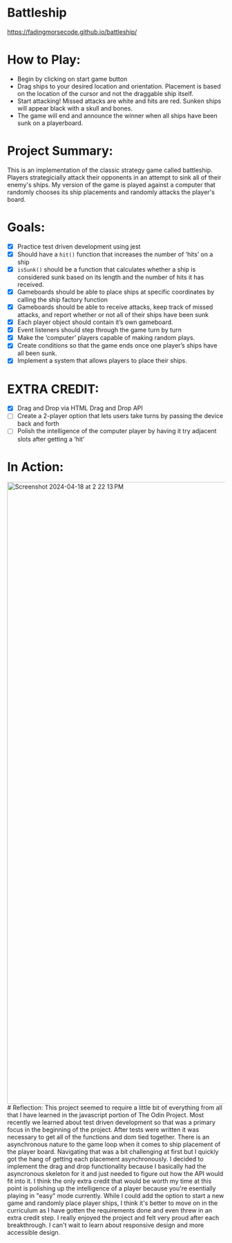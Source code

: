# Battleship
https://fadingmorsecode.github.io/battleship/
# How to Play:
* Begin by clicking on start game button
* Drag ships to your desired location and orientation. Placement is based on the location of the cursor and not the draggable ship itself.
* Start attacking! Missed attacks are white and hits are red. Sunken ships will appear black with a skull and bones.
* The game will end and announce the winner when all ships have been sunk on a playerboard.
# Project Summary:
This is an implementation of the classic strategy game called battleship. Players strategicially attack their opponents in an attempt to sink all of their enemy's ships. 
My version of the game is played against a computer that randomly chooses its ship placements and randomly attacks the player's board. 
# Goals:
- [x] Practice test driven development using jest
- [x] Should have a <code>hit()</code> function that increases the number of ‘hits’ on a ship
- [x] <code>isSunk()</code> should be a function that calculates whether a ship is considered sunk based on its length and the number of hits it has received.
- [x] Gameboards should be able to place ships at specific coordinates by calling the ship factory function
- [x] Gameboards should be able to receive attacks, keep track of missed attacks, and report whether or not all of their ships have been sunk
- [x] Each player object should contain it’s own gameboard.
- [x] Event listeners should step through the game turn by turn
- [x] Make the ‘computer’ players capable of making random plays.
- [x] Create conditions so that the game ends once one player’s ships have all been sunk.
- [x] Implement a system that allows players to place their ships.
# EXTRA CREDIT:
- [x] Drag and Drop via HTML Drag and Drop API
- [ ] Create a 2-player option that lets users take turns by passing the device back and forth
- [ ] Polish the intelligence of the computer player by having it try adjacent slots after getting a ‘hit’
# In Action: 
<img width="1440" alt="Screenshot 2024-04-18 at 2 22 13 PM" src="https://github.com/fadingmorsecode/battleship/assets/106215095/583e062f-d8ac-4ed5-96c4-f0eeb2b32992">
# Reflection:
This project seemed to require a little bit of everything from all that I have learned in the javascript portion of The Odin Project. 
Most recently we learned about test driven development so that was a primary focus in the beginning of the project. 
After tests were written it was necessary to get all of the functions and dom tied together. 
There is an asynchronous nature to the game loop when it comes to ship placement of the player board. 
Navigating that was a bit challenging at first but I quickly got the hang of getting each placement asynchronously. 
I decided to implement the drag and drop functionality because I basically had the asyncronous skeleton for it and just needed to figure out how the API would fit into it. 
I think the only extra credit that would be worth my time at this point is polishing up the intelligence of a player because you're esentially playing in "easy" mode currently.
While I could add the option to start a new game and randomly place player ships, I think it's better to move on in the curriculum as I have gotten the requirements done and even 
threw in an extra credit step. I really enjoyed the project and felt very proud after each breakthrough. I can't wait to learn about responsive design and more accessible design. 
